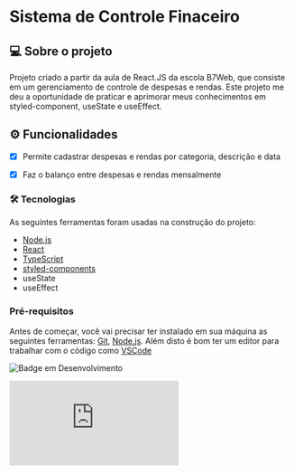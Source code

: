 # Sistema de Controle Finaceiro

## 💻 Sobre o projeto
Projeto criado a partir da aula de React.JS da escola B7Web, que consiste em um gerenciamento de controle de despesas e rendas.
Este projeto me deu a oportunidade de praticar e aprimorar meus conhecimentos em styled-component, useState e useEffect.


## ⚙️ Funcionalidades
- [x] Permite cadastrar despesas e rendas por categoria, descrição e data
- [x] Faz o balanço entre despesas e rendas mensalmente


### 🛠 Tecnologias

As seguintes ferramentas foram usadas na construção do projeto:
- [Node.js](https://nodejs.org/en/)
- [React](https://pt-br.reactjs.org/)
- [TypeScript](https://www.typescriptlang.org/)
- [styled-components](https://styled-components.com/docs/api)
- useState
- useEffect



### Pré-requisitos

Antes de começar, você vai precisar ter instalado em sua máquina as seguintes ferramentas:
[Git](https://git-scm.com), [Node.js](https://nodejs.org/en/). 
Além disto é bom ter um editor para trabalhar com o código como [VSCode](https://code.visualstudio.com/)

![Badge em Desenvolvimento](http://img.shields.io/static/v1?label=STATUS&message=EM%20DESENVOLVIMENTO&color=orange&style=for-the-badge)

 [![GitHub license](https://badgen.net/github/license/Naereen/Strapdown.js)](https://github.com/Naereen/StrapDown.js/blob/master/LICENSE)
